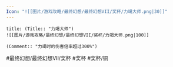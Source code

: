 ```yaml
---
Icon: "![[图片/游戏攻略/最终幻想/最终幻想VII/奖杯/力竭大师.png|30]]"
---
```

```ad-common-bronze-trophy
title: (Title:: "力竭大师")
![[图片/游戏攻略/最终幻想/最终幻想VII/奖杯/力竭大师.png|100]]

(Comment:: "力竭时的伤害倍率超过300%")
```

#最终幻想/最终幻想VII/奖杯 #奖杯 #奖杯/铜

